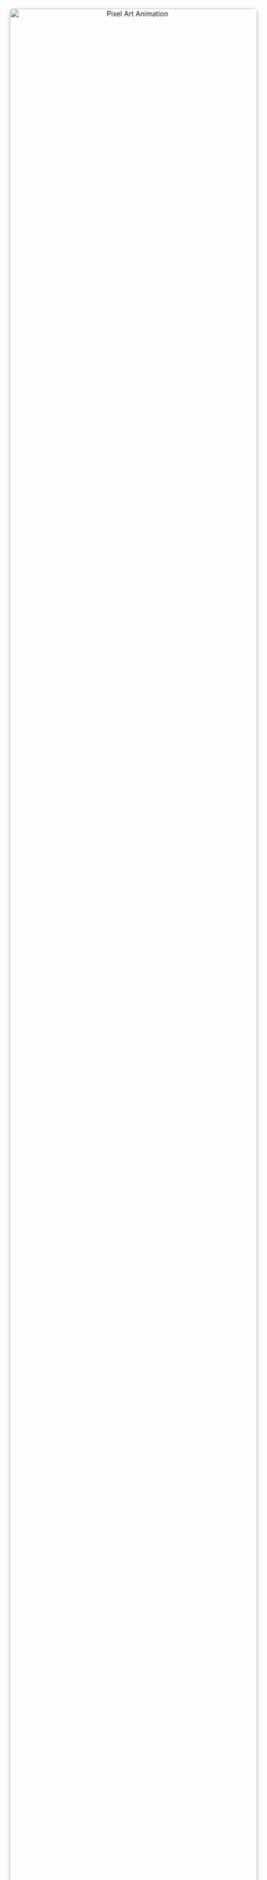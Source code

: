 
<div align="center" style="margin: 140px 0;">
  <img src="https://media3.giphy.com/media/3o7TKOliZn5OBLLjVe/giphy.gif)(https://media0.giphy.com/media/v1.Y2lkPTc5MGI3NjExcXUzYTJkbWFuZ2RubWRrZnAycXF0OTMzNzRweHBqNTV5eHRnYmYycCZlcD12MV9pbnRlcm5hbF9naWZfYnlfaWQmY3Q9Zw/heOKY8nrJUMfK/giphy.gif" 
       width="100%" 
       style="border-radius: 8px; box-shadow: 0 4px 8px rgba(0,0,0,0.2);" 
       alt="Pixel Art Animation"/>
</div>

# 👋 Привет, я Артём !

<p align="center">
  <img src="https://readme-typing-svg.demolab.com?font=Fira+Code&pause=1000&color=22D3EE&center=true&vCenter=true&width=435&lines=Frontend+Developer;Open+to+Work;From+Ulyanovsk" alt="Титулка" />
</p>

Я frontend-разработчик из Ульяновска. Развиваюсь в вебе, всегда рад новым проектам и интересным задачам. Готов к сотрудничеству и открыт для предложений!

---

## 🛠 Мой стек технологий

<p align="center">
  <img src="https://skillicons.dev/icons?i=html,css,js,react,php,laravel,docker,git,figma,bootstrap" alt="Stack icons" />
</p>

```javascript
const aboutMe = {
  code: ["HTML", "CSS", "JavaScript", "PHP", "JSX"],
  frameworks: ["React", "Laravel", "Bootstrap"],
  tools: ["Git", "Figma", "Docker"],
  learning: ["TypeScript"],
};

```
### 📫 Как со мной связаться

<p align="center">
<a href="mailto:artemchervyakov2@gmail.com">
  <img src="https://img.shields.io/badge/-Gmail-EA4335?style=for-the-badge&logo=gmail&logoColor=white" />
</a>
  <a href="https://t.me/worksoll" title="Telegram">
    <img src="https://img.shields.io/badge/-Telegram-26A5E4?style=for-the-badge&logo=telegram&logoColor=white" alt="Telegram" />
  </a>
  <a href="https://discord.gg/pika4y" title="Discord: lll">
    <img src="https://img.shields.io/badge/-Discord-5865F2?style=for-the-badge&logo=discord&logoColor=white" alt="Discord" />
  </a>
  <a href="https://ulyanovsk.hh.ru/resume_converter/%D0%A7%D0%B5%D1%80%D0%B2%D1%8F%D0%BA%D0%BE%D0%B2%20%D0%90%D1%80%D1%82%D1%91%D0%BC%20%D0%92%D0%B0%D0%BB%D0%B5%D1%80%D1%8C%D0%B5%D0%B2%D0%B8%D1%87.pdf?hash=184cf032ff0f3da5120039ed1f64645836387a&type=pdf&hhtmFrom=resume_list&hhtmSource=resume" 
     download
     title="Скачать резюме с HeadHunter">
    <img src="https://img.shields.io/badge/-Скачать_резюме-DD3636?style=for-the-badge&logo=headhunter&logoColor=white" alt="HeadHunter PDF" />
  </a>
</p>

### Часто используемые языки

<p align="center"> <img src="https://github-readme-stats.vercel.app/api/top-langs/?username=lll936&layout=compact&theme=tokyonight" height="180"/> </p>

# 🧠 Немного личного

## 💭 Я хочу не просто писать код — я хочу **творить**.  
Создавать интерфейсы, которые цепляют взгляд, и решения, которые делают жизнь проще.  

## 👥 Мне важно быть частью **лучшей команды** — где уважают идеи, шутят на лету и ловят общий ритм.  
Я быстро нахожу контакт, умею слушать и говорить — люблю, когда код и коммуникация идут в унисон.  

## ✨ Верю, что сила разработчика — не только в знаниях, но и в умении **понимать других**.  
Поэтому всегда держу баланс между логикой и человечностью.
